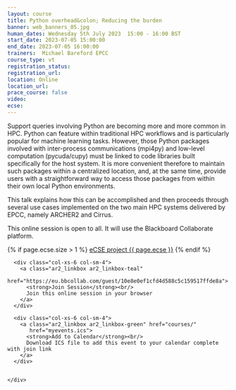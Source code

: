 ```yaml
---
layout: course
title: Python overhead&colon; Reducing the burden
banner: web_banners_05.jpg
human_dates: Wednesday 5th July 2023  15:00 - 16:00 BST
start_date: 2023-07-05 15:00:00
end_date: 2023-07-05 16:00:00
trainers:  Michael Bareford EPCC 
course_type: vt
registration_status:
registration_url:
location: Online
location_url:
prace_course: false
video: 
ecse:
---
```


Support queries involving Python are becoming more and more common in HPC. Python can feature within
traditional HPC workflows and is particularly popular for machine learning tasks. However, those Python packages
involved with inter-process communications (mpi4py) and low-level computation (pycuda/cupy) must be linked to
code libraries built specifically for the host system. It is more convenient therefore to maintain such packages within
a centralized location, and, at the same time, provide users with a straightforward way to access those packages
from within their own local Python environments.

This talk explains how this can be accomplished and then proceeds through several use cases implemented on the
two main HPC systems delivered by EPCC, namely ARCHER2 and Cirrus.



This online session is open to all. It will use the Blackboard Collaborate platform.

{% if page.ecse.size > 1 %}
<a href="{{ site.baseurl }}/ecse/reports/{{ page.ecse }}">eCSE project {{ page.ecse }}</a>
{% endif %}

<section id="service">

  <div class="row ">	

      <div class="col-xs-6 col-sm-4">
        <a class="ar2_linkbox ar2_linkbox-teal" 
          href="https://eu.bbcollab.com/guest/10e8e0ef1cfd4d588c5c159517ffde8a">
          <strong>Join Session</strong><br/>
          Join this online session in your browser
        </a>
      </div>

      <div class="col-xs-6 col-sm-4">
        <a class="ar2_linkbox ar2_linkbox-green" href="courses/"
           href="myevents.ics">
          <strong>Add to Calendar</strong><br/>
          Download ICS file to add this event to your calendar complete with join link
        </a>
      </div>

											
    </div>




<!--
<h2><a name="video">Video</a></h2>

<div>

<iframe title="Video"  width="560" height="315" src="https://www.youtube.com/embed/XXXXXXXXXXX" frameborder="0" allow="accelerometer; autoplay; encrypted-media; gyroscope; picture-in-picture" allowfullscreen></iframe>

</div>

-->

<!--

<section id="service">

    <div class="row ">	



      <div class="col-xs-6 col-sm-4">
        <a class="ar2_linkbox ar2_linkbox-teal" href="  ">
          <strong>Transcript</strong><br/>
          Download a transcript of the video audio
        </a>
      </div>



      <div class="col-xs-6 col-sm-4">
        <a class="ar2_linkbox ar2_linkbox-green" href="courses/"
           href="ARCHER2_Training_VT.pdf">
          <strong>Slides</strong><br/>
          Download pdf of the presentation.
        </a>
      </div>
										
    </div>

</section>
-->
